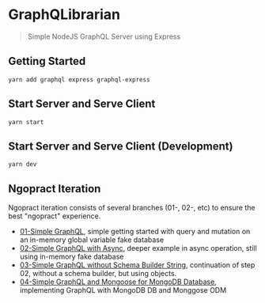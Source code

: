 # GraphQLibrarian
> Simple NodeJS GraphQL Server using Express

## Getting Started
``yarn add graphql express graphql-express``

## Start Server and Serve Client
``yarn start``

## Start Server and Serve Client (Development)
``yarn dev``

## Ngopract Iteration
Ngopract iteration consists of several branches (01-, 02-, etc) to ensure the best "ngopract" experience.

- [01-Simple GraphQL](https://github.com/adhywiranata/graphqlibrarian/tree/01-basic-graphql-usage), simple getting started with query and mutation on an in-memory global variable fake database
- [02-Simple GraphQL with Async](https://github.com/adhywiranata/graphqlibrarian/tree/02-deeper-graphql), deeper example in async operation, still using in-memory fake database
- [03-Simple GraphQL without Schema Builder String](https://github.com/adhywiranata/graphqlibrarian/tree/03-graphql-without-schema-builder), continuation of step 02, without a schema builder, but using objects.
- [04-Simple GraphQL and Mongoose for MongoDB Database](https://github.com/adhywiranata/graphqlibrarian/tree/04-graphql-mongoose-implementation), implementing GraphQL with MongoDB DB and Monggose ODM
